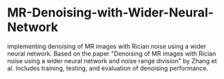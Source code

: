# MR-Denoising-with-Wider-Neural-Network
Implementing denoising of MR images with Rician noise using a wider neural network. Based on the paper "Denoising of MR images with Rician noise using a wider neural network and noise range division" by Zhang et al. Includes training, testing, and evaluation of denoising performance.
